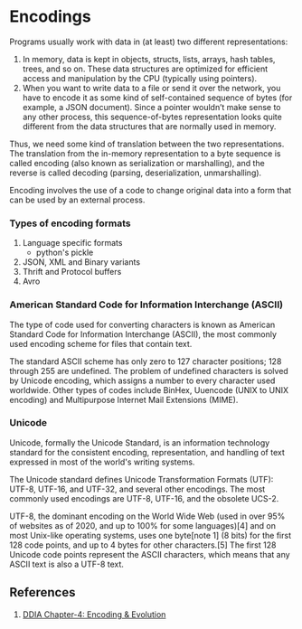 # Encodings
Programs usually work with data in (at least) two different representations:
1. In memory, data is kept in objects, structs, lists, arrays, hash tables, trees, and so on. These data structures are optimized for efficient access and manipulation by the CPU (typically using pointers).
2. When you want to write data to a file or send it over the network, you have to encode it as some kind of self-contained sequence of bytes (for example, a JSON document). Since a pointer wouldn’t make sense to any other process, this sequence-of-bytes representation looks quite different from the data structures that are normally used in memory.

Thus, we need some kind of translation between the two representations. The translation from the in-memory representation to a byte sequence is called encoding (also known as serialization or marshalling), and the reverse is called decoding (parsing, deserialization, unmarshalling).

Encoding involves the use of a code to change original data into a form that can be used by an external process.

### Types of encoding formats
1. Language specific formats
   - python's pickle
2. JSON, XML and Binary variants
3. Thrift and Protocol buffers
4. Avro

### American Standard Code for Information Interchange (ASCII)
The type of code used for converting characters is known as American Standard Code for Information Interchange (ASCII), the most commonly used encoding scheme for files that contain text. 

The standard ASCII scheme has only zero to 127 character positions; 128 through 255 are undefined. The problem of undefined characters is solved by Unicode encoding, which assigns a number to every character used worldwide. Other types of codes include BinHex, Uuencode (UNIX to UNIX encoding) and Multipurpose Internet Mail Extensions (MIME).

### Unicode
Unicode, formally the Unicode Standard, is an information technology standard for the consistent encoding, representation, and handling of text expressed in most of the world's writing systems. 

The Unicode standard defines Unicode Transformation Formats (UTF): UTF-8, UTF-16, and UTF-32, and several other encodings. The most commonly used encodings are UTF-8, UTF-16, and the obsolete UCS-2.

UTF-8, the dominant encoding on the World Wide Web (used in over 95% of websites as of 2020, and up to 100% for some languages)[4] and on most Unix-like operating systems, uses one byte[note 1] (8 bits) for the first 128 code points, and up to 4 bytes for other characters.[5] The first 128 Unicode code points represent the ASCII characters, which means that any ASCII text is also a UTF-8 text.

## References
1. [DDIA Chapter-4: Encoding & Evolution](https://www.amazon.in/Designing-Data-Intensive-Applications-Reliable-Maintainable/dp/9352135245/ref=sr_1_2?adgrpid=58563655643&ext_vrnc=hi&gclid=Cj0KCQjwpcOTBhCZARIsAEAYLuUSfHwV3-7i3tvemw-oCjK8Of4E6Tv0Ug8f7EIFmMwTIZJGEspx3_YaArP2EALw_wcB&hvadid=294119043831&hvdev=c&hvlocphy=9061996&hvnetw=g&hvqmt=b&hvrand=17260569075925717915&hvtargid=kwd-340293264171&hydadcr=25367_1900683&keywords=data+intensive+application&qid=1651596791&sr=8-2)
